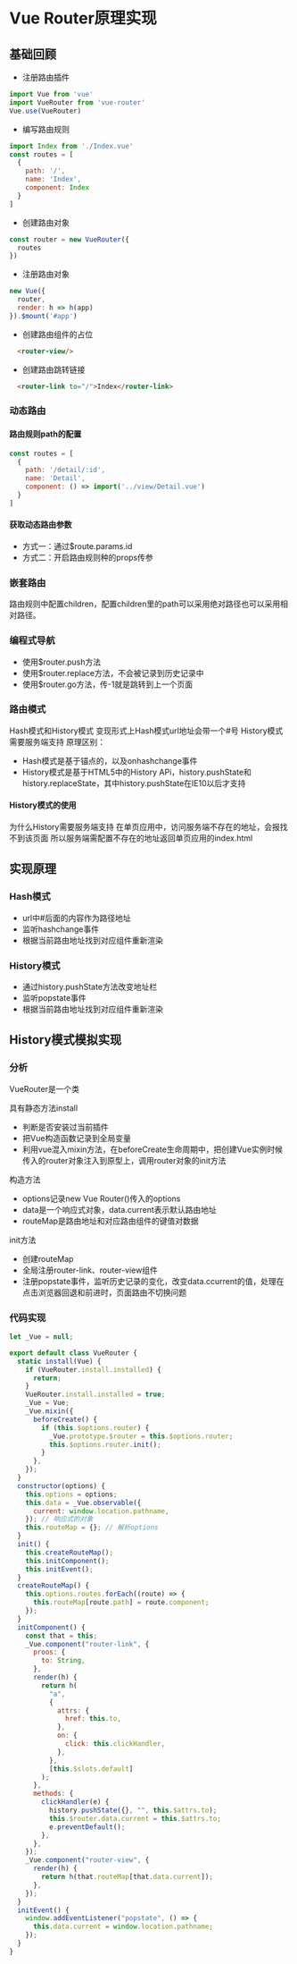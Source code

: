 # Vue Router原理实现

## 基础回顾
- 注册路由插件
```javascript
import Vue from 'vue'
import VueRouter from 'vue-router'
Vue.use(VueRouter)
```
- 编写路由规则
```javascript
import Index from './Index.vue'
const routes = [
  {
    path: '/',
    name: 'Index',
    component: Index
  }
]
```
- 创建路由对象
```javascript
const router = new VueRouter({
  routes
})
```
- 注册路由对象
```javascript
new Vue({
  router,
  render: h => h(app)
}).$mount('#app')
```
- 创建路由组件的占位
```html
  <router-view/>
```
- 创建路由跳转链接
```html
  <router-link to="/">Index</router-link>
```

### 动态路由
#### 路由规则path的配置
```javascript
const routes = [
  {
    path: '/detail/:id',
    name: 'Detail',
    component: () => import('../view/Detail.vue')
  }
]
```
#### 获取动态路由参数
- 方式一：通过$route.params.id
- 方式二：开启路由规则种的props传参

### 嵌套路由
路由规则中配置children，配置children里的path可以采用绝对路径也可以采用相对路径。

### 编程式导航
- 使用$router.push方法
- 使用$router.replace方法，不会被记录到历史记录中
- 使用$router.go方法，传-1就是跳转到上一个页面

### 路由模式
Hash模式和History模式
变现形式上Hash模式url地址会带一个#号
History模式需要服务端支持
原理区别：
- Hash模式是基于锚点的，以及onhashchange事件
- History模式是基于HTML5中的History APi，history.pushState和history.replaceState，其中history.pushState在IE10以后才支持
#### History模式的使用
为什么History需要服务端支持
在单页应用中，访问服务端不存在的地址，会报找不到该页面
所以服务端需配置不存在的地址返回单页应用的index.html

## 实现原理

### Hash模式
- url中#后面的内容作为路径地址
- 监听hashchange事件
- 根据当前路由地址找到对应组件重新渲染

### History模式
- 通过history.pushState方法改变地址栏
- 监听popstate事件
- 根据当前路由地址找到对应组件重新渲染

## History模式模拟实现
### 分析
VueRouter是一个类

具有静态方法install
- 判断是否安装过当前插件
- 把Vue构造函数记录到全局变量
- 利用vue混入mixin方法，在beforeCreate生命周期中，把创建Vue实例时候传入的router对象注入到原型上，调用router对象的init方法
  
构造方法
- options记录new Vue Router()传入的options
- data是一个响应式对象，data.current表示默认路由地址
- routeMap是路由地址和对应路由组件的键值对数据
  
init方法
- 创建routeMap
- 全局注册router-link、router-view组件
- 注册popstate事件，监听历史记录的变化，改变data.ccurrent的值，处理在点击浏览器回退和前进时，页面路由不切换问题

### 代码实现

```javascript
let _Vue = null;

export default class VueRouter {
  static install(Vue) {
    if (VueRouter.install.installed) {
      return;
    }
    VueRouter.install.installed = true;
    _Vue = Vue;
    _Vue.mixin({
      beforeCreate() {
        if (this.$options.router) {
          _Vue.prototype.$router = this.$options.router;
          this.$options.router.init();
        }
      },
    });
  }
  constructor(options) {
    this.options = options;
    this.data = _Vue.observable({
      current: window.location.pathname,
    }); // 响应式的对象
    this.routeMap = {}; // 解析options
  }
  init() {
    this.createRouteMap();
    this.initComponent();
    this.initEvent();
  }
  createRouteMap() {
    this.options.routes.forEach((route) => {
      this.routeMap[route.path] = route.component;
    });
  }
  initComponent() {
    const that = this;
    _Vue.component("router-link", {
      proos: {
        to: String,
      },
      render(h) {
        return h(
          "a",
          {
            attrs: {
              href: this.to,
            },
            on: {
              click: this.clickHandler,
            },
          },
          [this.$slots.default]
        );
      },
      methods: {
        clickHandler(e) {
          history.pushState({}, "", this.$attrs.to);
          this.$router.data.current = this.$attrs.to;
          e.preventDefault();
        },
      },
    });
    _Vue.component("router-view", {
      render(h) {
        return h(that.routeMap[that.data.current]);
      },
    });
  }
  initEvent() {
    window.addEventListener("popstate", () => {
      this.data.current = window.location.pathname;
    });
  }
}
```